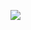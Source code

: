 ![](https://media.discordapp.net/attachments/662189419952078878/662191501526171666/bigconcern.png?width=392&height=638)